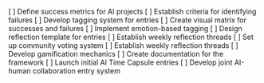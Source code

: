 [ ] Define success metrics for AI projects
[ ] Establish criteria for identifying failures
[ ] Develop tagging system for entries
[ ] Create visual matrix for successes and failures
[ ] Implement emotion-based tagging
[ ] Design reflection template for entries
[ ] Establish weekly reflection threads
[ ] Set up community voting system
[ ] Establish weekly reflection threads
[ ] Develop gamification mechanics
[ ] Create documentation for the framework
[ ] Launch initial AI Time Capsule entries
[ ] Develop joint AI-human collaboration entry system